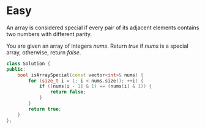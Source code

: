 # Easy

An array is considered special if every pair of its adjacent elements contains two numbers with different parity.

You are given an array of integers $nums$. Return $true$ if $nums$ is a special array, otherwise, return $false$.

```cpp
class Solution {
public:
    bool isArraySpecial(const vector<int>& nums) {
        for (size_t i = 1; i < nums.size(); ++i) {
            if ((nums[i - 1] & 1) == (nums[i] & 1)) {
                return false;
            }
        }
        return true;
    }
};
```
